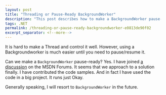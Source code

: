```yaml
---
layout: post
title: "Threading or Pause-Ready BackgroundWorker"
description: "This post describes how to make a BackgroundWorker pause-ready."
tags: .NET
permalink: /threading-or-pause-ready-backgroundworker-e0813de90f02
excerpt_separator: <!--more-->
---
```

It is hard to make a Thread and control it well. However, using a Backgroundworker is much easier until you need to pause/resume it.

Can we make a `BackgroundWorker` pause-ready? Yes. I have joined [a discussion](http://forums.microsoft.com/MSDN/showpost.aspx?postid=1529756&siteid=1&&notification_id=2712442&message_id=2712442&agent=messenger) on the MSDN Forums. It seems that we approach to a solution finally. I have contributed the code samples. And in fact I have used the code in a big project. It runs just Okay.

Generally speaking, I will resort to `BackgroundWorker` in the future.
<!--more-->
